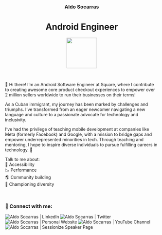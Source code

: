 <h3 align="center">Aldo Socarras</h3>
<h1 align="center">Android Engineer</h1>

<p align="center"><img src="https://source.android.com/static/docs/setup/images/Android_symbol_green_RGB.png" width="100px"></p>

<br>

<p>
👋 Hi there! I’m an Android Software Engineer at Square, where I contribute to creating awesome core product checkout experiences to empower over 2 million sellers worldwide to run their businesses on their terms!

As a Cuban immigrant, my journey has been marked by challenges and triumphs. I’ve transformed from an eager newcomer navigating a new language and culture to a passionate advocate for technology and inclusivity.

I’ve had the privilege of teaching mobile development at companies like Meta (formerly Facebook) and Google, with a mission to bridge gaps and empower underrepresented minorities in tech. Through teaching and mentoring, I hope to inspire diverse individuals to pursue fulfilling careers in technology. 🌟

Talk to me about:<br>
📱 Accessibility<br>
📉 Performance<br>
🌎 Community building<br>
🌴 Championing diversity
</p>

<br>

### 🔗 Connect with me:

[<img align="left" alt="Aldo Socarras | LinkedIn" src="https://img.shields.io/badge/LinkedIn-0077B5?style=for-the-badge&logo=linkedin&logoColor=white" />][linkedin]
[<img align="left" alt="Aldo Socarras | Twitter" src="https://img.shields.io/badge/Twitter-1DA1F2?style=for-the-badge&logo=twitter&logoColor=white" />][twitter]
[<img align="left" alt="Aldo Socarras | Personal Website" src="https://img.shields.io/badge/Website-4285F4?style=for-the-badge&logo=GoogleChrome&logoColor=white" />][website]
[<img align="left" alt="Aldo Socarras | YouTube Channel" src="https://img.shields.io/badge/YouTube-%23FF0000.svg?style=for-the-badge&logo=YouTube&logoColor=white" />][youtube]
[<img align="left" alt="Aldo Socarras | Sessionize Speaker Page" src="https://img.shields.io/badge/Sessionize-1BB394.svg?style=for-the-badge&logo=Sessionize&logoColor=white" />][sessionize]

<br><br>

<br>

[twitter]: https://x.com/driuft
[linkedin]: https://www.linkedin.com/in/airsocarras/
[website]: https://bento.me/driuft
[youtube]: https://www.youtube.com/channel/UCAyz6fivEhmhvNvL8TU4sFQ
[sessionize]: https://sessionize.com/driuft/
